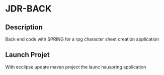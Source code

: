 # JDR-BACK
## Description 
Back end code with SPRING for a rpg character sheet creation application
## Launch Projet
With ecclipse update maven project the launc hauspring application